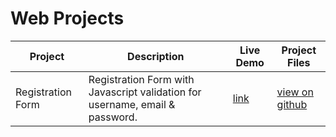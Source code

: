 # Web Projects

| Project | Description | Live Demo | Project Files |
| ------ | ------ | ------ | ------ |
| Registration Form | Registration Form with Javascript validation for username, email & password. | [link](https://swetankraj.github.io/web-projects/1-registration/)  | [view on github](/1-registration) |
